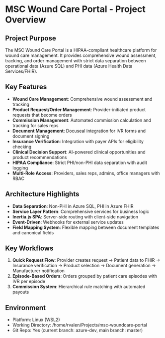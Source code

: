 # MSC Wound Care Portal - Project Overview

## Project Purpose
The MSC Wound Care Portal is a HIPAA-compliant healthcare platform for wound care management. It provides comprehensive wound assessment, tracking, and order management with strict data separation between operational data (Azure SQL) and PHI data (Azure Health Data Services/FHIR).

## Key Features
- **Wound Care Management**: Comprehensive wound assessment and tracking
- **Product Request/Order Management**: Provider-initiated product requests that become orders
- **Commission Management**: Automated commission calculation and tracking for sales reps
- **Document Management**: Docuseal integration for IVR forms and document signing
- **Insurance Verification**: Integration with payer APIs for eligibility checking
- **Clinical Decision Support**: AI-powered clinical opportunities and product recommendations
- **HIPAA Compliance**: Strict PHI/non-PHI data separation with audit logging
- **Multi-Role Access**: Providers, sales reps, admins, office managers with RBAC

## Architecture Highlights
- **Data Separation**: Non-PHI in Azure SQL, PHI in Azure FHIR
- **Service Layer Pattern**: Comprehensive services for business logic
- **Inertia.js SPA**: Server-side routing with client-side navigation
- **Event-Driven**: Webhooks for external service updates
- **Field Mapping System**: Flexible mapping between document templates and canonical fields

## Key Workflows
1. **Quick Request Flow**: Provider creates request → Patient data to FHIR → Insurance verification → Product selection → Document generation → Manufacturer notification
2. **Episode-Based Orders**: Orders grouped by patient care episodes with IVR per episode
3. **Commission System**: Hierarchical rule matching with automated payouts

## Environment
- Platform: Linux (WSL2)
- Working Directory: /home/rvalen/Projects/msc-woundcare-portal
- Git Repo: Yes (current branch: azure-dev, main branch: master)